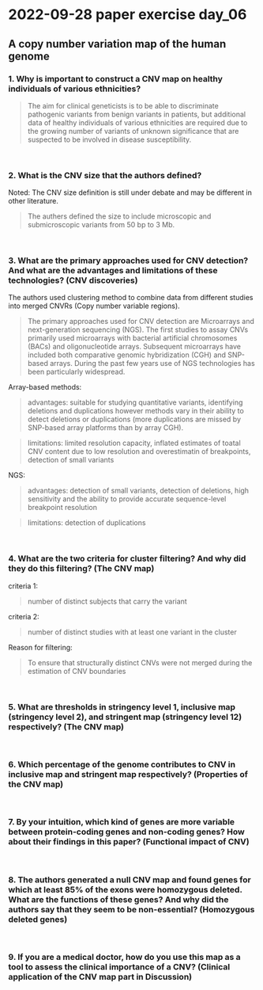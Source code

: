 # 2022-09-28 paper exercise day_06

## A copy number variation map of the human genome

### 1. Why is important to construct a CNV map on healthy individuals of various ethnicities? 
> The aim for clinical geneticists is to be able to discriminate pathogenic variants from benign variants in patients, but additional data of healthy individuals of various ethnicities are required due to the growing number of variants of unknown significance that are suspected to be involved in disease susceptibility. 

<br>

### 2. What is the CNV size that the authors defined? 
 Noted: The CNV size definition is still under debate and may be different in other literature.
> The authers defined the size to include microscopic and submicroscopic variants from 50 bp to 3 Mb. 

<br>

### 3. What are the primary approaches used for CNV detection? And what are the advantages and limitations of these technologies? (CNV discoveries)
The authors used clustering method to combine data from different studies into merged CNVRs (Copy number variable regions). 
> The primary approaches used for CNV detection are Microarrays and next-generation sequencing (NGS).
> The first studies to assay CNVs primarily used microarrays with bacterial artificial chromosomes (BACs) and oligonucleotide arrays. Subsequent microarrays have included both comparative genomic hybridization (CGH) and SNP-based arrays. During the past few years use of NGS technologies has been particularly widespread.
> 
Array-based methods:
> advantages: suitable for studying quantitative variants, identifying deletions and duplications however methods vary in their ability to detect deletions or duplications (more duplications are missed by SNP-based array platforms than by array CGH). 

> limitations: limited resolution capacity, inflated estimates of toatal CNV content due to low resolution and overestimatin of breakpoints, detection of small variants

NGS:
> advantages: detection of small variants, detection of deletions, high sensitivity and the ability to provide accurate sequence-level breakpoint resolution

> limitations: detection of duplications

<br>

### 4. What are the two criteria for cluster filtering? And why did they do this filtering? (The CNV map)
criteria 1:
> number of distinct subjects that carry the variant

criteria 2:
> number of distinct studies with at least one variant in the cluster

Reason for filtering:
> To ensure that structurally distinct CNVs were not merged during the estimation of CNV boundaries

<br>

### 5. What are thresholds in stringency level 1, inclusive map (stringency level 2), and stringent map (stringency level 12) respectively? (The CNV map)
>

<br>

### 6. Which percentage of the genome contributes to CNV in inclusive map and stringent map respectively? (Properties of the CNV map)
>

<br>

### 7. By your intuition, which kind of genes are more variable between protein-coding genes and non-coding genes? How about their findings in this paper? (Functional impact of CNV)
>

<br>

### 8. The authors generated a null CNV map and found genes for which at least 85% of the exons were homozygous deleted. What are the functions of these genes? And why did the authors say that they seem to be non-essential? (Homozygous deleted genes)
>

<br>

### 9. If you are a medical doctor, how do you use this map as a tool to assess the clinical importance of a CNV? (Clinical application of the CNV map part in Discussion)
>
